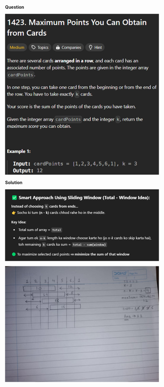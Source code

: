 **Question**

![alt text]({C0051145-698E-40FB-97E3-933349857E79}.png)

**Solution**

![alt text]({4779913B-5B22-44F7-A109-B6220ADB9131}.png)

![alt text](total-window.jpeg)